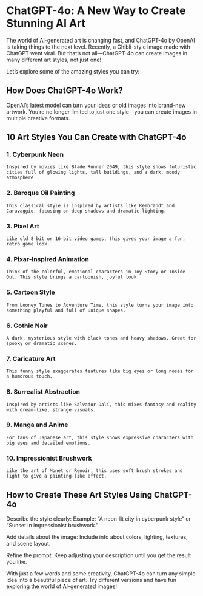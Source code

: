 # ChatGPT-4o: A New Way to Create Stunning AI Art

  The world of AI-generated art is changing fast, and ChatGPT-4o by OpenAI is taking things to the next level. Recently, a Ghibli-style image made with ChatGPT went viral. But that’s not all—ChatGPT-4o can create images in many different art styles, not just one!

  Let’s explore some of the amazing styles you can try:

## How Does ChatGPT-4o Work?
   OpenAI’s latest model can turn your ideas or old images into brand-new artwork. You’re no longer limited to just one style—you can create images in multiple creative formats.

## 10 Art Styles You Can Create with ChatGPT-4o
### 1. Cyberpunk Neon
    Inspired by movies like Blade Runner 2049, this style shows futuristic cities full of glowing lights, tall buildings, and a dark, moody atmosphere.

### 2. Baroque Oil Painting
    This classical style is inspired by artists like Rembrandt and Caravaggio, focusing on deep shadows and dramatic lighting.

### 3. Pixel Art
    Like old 8-bit or 16-bit video games, this gives your image a fun, retro game look.

### 4. Pixar-Inspired Animation
    Think of the colorful, emotional characters in Toy Story or Inside Out. This style brings a cartoonish, joyful look.

### 5. Cartoon Style
    From Looney Tunes to Adventure Time, this style turns your image into something playful and full of unique shapes.

### 6. Gothic Noir
    A dark, mysterious style with black tones and heavy shadows. Great for spooky or dramatic scenes.

### 7. Caricature Art
    This funny style exaggerates features like big eyes or long noses for a humorous touch.

### 8. Surrealist Abstraction
    Inspired by artists like Salvador Dalí, this mixes fantasy and reality with dream-like, strange visuals.

### 9. Manga and Anime
    For fans of Japanese art, this style shows expressive characters with big eyes and detailed emotions.

### 10. Impressionist Brushwork
    Like the art of Monet or Renoir, this uses soft brush strokes and light to give a painting-like effect.

## How to Create These Art Styles Using ChatGPT-4o
  Describe the style clearly:
  Example: “A neon-lit city in cyberpunk style” or “Sunset in impressionist brushwork.”

  Add details about the image:
  Include info about colors, lighting, textures, and scene layout.

  Refine the prompt:
  Keep adjusting your description until you get the result you like.

  With just a few words and some creativity, ChatGPT-4o can turn any simple idea into a beautiful piece of art. Try different versions and have fun exploring the world of AI-generated images!
